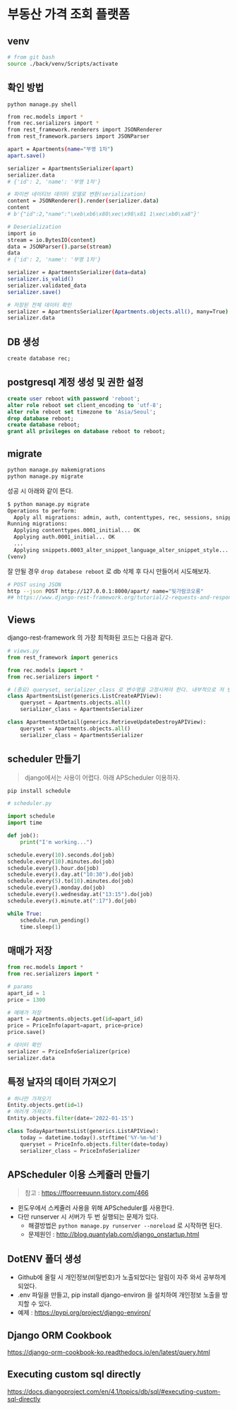 # 부동산 가격 조회 플랫폼

## venv

```bash
# from git bash
source ./back/venv/Scripts/activate
```

## 확인 방법

`python manage.py shell`

```bash
from rec.models import *        
from rec.serializers import *       
from rest_framework.renderers import JSONRenderer
from rest_framework.parsers import JSONParser

apart = Apartments(name="부영 1차")
apart.save()

serializer = ApartmentsSerializer(apart)   
serializer.data
# {'id': 2, 'name': '부영 1차'}

# 파이썬 네이티브 데이터 모델로 변환(serialization)
content = JSONRenderer().render(serializer.data) 
content
# b'{"id":2,"name":"\xeb\xb6\x80\xec\x98\x81 1\xec\xb0\xa8"}'

# Deserialization 
import io
stream = io.BytesIO(content)
data = JSONParser().parse(stream)
data
# {'id': 2, 'name': '부영 1차'}

serializer = ApartmentsSerializer(data=data)
serializer.is_valid()
serializer.validated_data
serializer.save()

# 저장된 전체 데이터 확인
serializer = ApartmentsSerializer(Apartments.objects.all(), many=True)
serializer.data
```

## DB 생성

`create database rec;`

## postgresql 계정 생성 및 권한 설정

```SQL
create user reboot with password 'reboot';
alter role reboot set client_encoding to 'utf-8';
alter role reboot set timezone to 'Asia/Seoul';
drop database reboot;
create database reboot;
grant all privileges on database reboot to reboot;
```

## migrate

```bash
python manage.py makemigrations
python manage.py migrate
```

성공 시 아래와 같이 뜬다.

```bash
$ python manage.py migrate
Operations to perform:
  Apply all migrations: admin, auth, contenttypes, rec, sessions, snippets
Running migrations:
  Applying contenttypes.0001_initial... OK
  Applying auth.0001_initial... OK
  ...
  Applying snippets.0003_alter_snippet_language_alter_snippet_style... OK
(venv) 
```

잘 안될 경우 `drop databese reboot` 로 db 삭제 후 다시 만들어서 시도해보자.

```bash
# POST using JSON
http --json POST http://127.0.0.1:8000/apart/ name="빛가람코오롱"
## https://www.django-rest-framework.org/tutorial/2-requests-and-responses/
```

## Views

django-rest-framework 의 가장 최적화된 코드는 다음과 같다.

```python
# views.py
from rest_framework import generics

from rec.models import *
from rec.serializers import *

# (중요) queryset, serializer_class 로 변수명을 고정시켜야 한다. 내부적으로 저 변수명을 호출하는 듯 하다
class ApartmentsList(generics.ListCreateAPIView):
    queryset = Apartments.objects.all()
    serializer_class = ApartmentsSerializer

class ApartmentstDetail(generics.RetrieveUpdateDestroyAPIView):
    queryset = Apartments.objects.all()
    serializer_class = ApartmentsSerializer
```

## scheduler 만들기

> django에서는 사용이 어렵다. 아래 APScheduler 이용하자.

```python
pip install schedule

# scheduler.py

import schedule
import time

def job():
    print("I'm working...")

schedule.every(10).seconds.do(job)
schedule.every(10).minutes.do(job)
schedule.every().hour.do(job)
schedule.every().day.at("10:30").do(job)
schedule.every(5).to(10).minutes.do(job)
schedule.every().monday.do(job)
schedule.every().wednesday.at("13:15").do(job)
schedule.every().minute.at(":17").do(job)

while True:
    schedule.run_pending()
    time.sleep(1)
```

## 매매가 저장

```python
from rec.models import *
from rec.serializers import *

# params
apart_id = 1
price = 1300

# 매매가 저장
apart = Apartments.objects.get(id=apart_id)
price = PriceInfo(apart=apart, price=price)
price.save()

# 데이터 확인
serializer = PriceInfoSerializer(price)
serializer.data
```

## 특정 날자의 데이터 가져오기

```python
# 하나만 가져오기
Entity.objects.get(id=1)
# 여러개 가져오기
Entity.objects.filter(date='2022-01-15')

class TodayApartmentsList(generics.ListAPIView):
    today = datetime.today().strftime('%Y-%m-%d')
    queryset = PriceInfo.objects.filter(date=today)
    serializer_class = PriceInfoSerializer
```

## APScheduler 이용 스케쥴러 만들기

> 참고 : https://ffoorreeuunn.tistory.com/466

- 윈도우에서 스케쥴러 사용을 위해 APScheduler를 사용한다.
- 다만 runserver 시 서버가 두 번 실행되는 문제가 있다.
  - 해결방법은 `python manage.py runserver --noreload` 로 시작하면 된다.
  - 문제원인 : http://blog.quantylab.com/django_onstartup.html
  
## DotENV 폴더 생성
- Github에 올릴 시 개인정보(비밀번호)가 노출되었다는 알림이 자주 와서 공부하게 되었다.
- .env 파일을 만들고, pip install django-environ 을 설치하여 개인정보 노출을 방지할 수 있다.
- 예제 : https://pypi.org/project/django-environ/ 

## Django ORM Cookbook

https://django-orm-cookbook-ko.readthedocs.io/en/latest/query.html

## Executing custom sql directly

https://docs.djangoproject.com/en/4.1/topics/db/sql/#executing-custom-sql-directly
